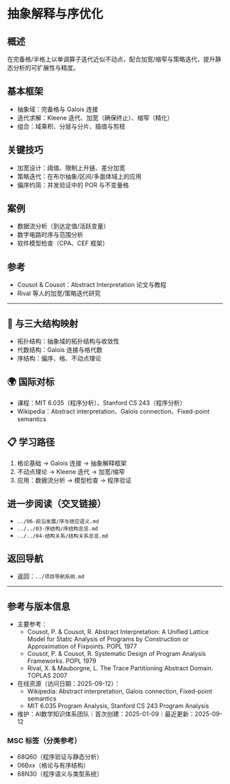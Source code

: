 # 抽象解释与序优化

## 概述

在完备格/半格上以单调算子迭代近似不动点，配合加宽/缩窄与策略迭代，提升静态分析的可扩展性与精度。

## 基本框架

- 抽象域：完备格与 Galois 连接
- 迭代求解：Kleene 迭代、加宽（确保终止）、缩窄（精化）
- 组合：域乘积、分层与分片、插值与剪枝

## 关键技巧

- 加宽设计：阈值、限制上升链、差分加宽
- 策略迭代：在布尔抽象/区间/多面体域上的应用
- 偏序约简：并发验证中的 POR 与不变量格

## 案例

- 数据流分析（到达定值/活跃变量）
- 数字电路时序与范围分析
- 软件模型检查（CPA、CEF 框架）

## 参考

- Cousot & Cousot：Abstract Interpretation 论文与教程
- Rival 等人的加宽/策略迭代研究

---

## 🔄 与三大结构映射

- 拓扑结构：抽象域的拓扑结构与收敛性
- 代数结构：Galois 连接与格代数
- 序结构：偏序、格、不动点理论

## 🌍 国际对标

- 课程：MIT 6.035（程序分析）、Stanford CS 243（程序分析）
- Wikipedia：Abstract interpretation、Galois connection、Fixed-point semantics

## 📋 学习路径

1) 格论基础 → Galois 连接 → 抽象解释框架
2) 不动点理论 → Kleene 迭代 → 加宽/缩窄
3) 应用：数据流分析 → 模型检查 → 程序验证

## 进一步阅读（交叉链接）

- `../06-前沿发展/序与效应语义.md`
- `../../03-序结构/序结构总览.md`
- `../../04-结构关系/结构关系总览.md`

## 返回导航

- 返回：`../项目导航系统.md`

---

## 参考与版本信息

- 主要参考：
  - Cousot, P. & Cousot, R. Abstract Interpretation: A Unified Lattice Model for Static Analysis of Programs by Construction or Approximation of Fixpoints. POPL 1977
  - Cousot, P. & Cousot, R. Systematic Design of Program Analysis Frameworks. POPL 1979
  - Rival, X. & Mauborgne, L. The Trace Partitioning Abstract Domain. TOPLAS 2007
- 在线资源（访问日期：2025-09-12）：
  - Wikipedia: Abstract interpretation, Galois connection, Fixed-point semantics
  - MIT 6.035 Program Analysis, Stanford CS 243 Program Analysis
- 维护：AI数学知识体系团队｜首次创建：2025-01-09｜最近更新：2025-09-12

### MSC 标签（分类参考）

- 68Q60（程序验证与静态分析）
- 06Bxx（格论与有序结构）
- 68N30（程序语义与类型系统）
